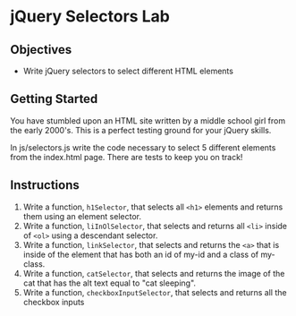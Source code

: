 # jQuery Selectors Lab

## Objectives
+ Write jQuery selectors to select different HTML elements

## Getting Started
You have stumbled upon an HTML site written by a middle school girl from the early 2000's. This is a perfect testing ground for your jQuery skills. 

In js/selectors.js write the code necessary to select 5 different elements from the index.html page. There are tests to keep you on track!

## Instructions

1. Write a function, `h1Selector`,  that selects all `<h1>` elements and returns them using an element selector.
2. Write a function, `liInOlSelector`,  that selects and returns all `<li>` inside of `<ol>` using a descendant selector.
3. Write a function, `linkSelector`,  that selects and returns the `<a>` that is inside of the element that has both an id of my-id and a class of my-class.
4. Write a function, `catSelector`,  that selects and returns the image of the cat that has the alt text equal to "cat sleeping".
5. Write a function, `checkboxInputSelector`,  that selects and returns all the checkbox inputs


